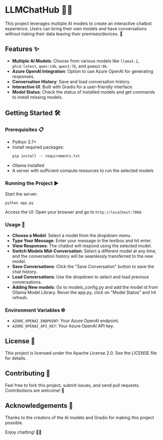 # LLMChatHub 🤖💬

This project leverages multiple AI models to create an interactive chatbot experience. Users can bring their own models and have conversations without risking their data leaving their premises/devices. 🚀

## Features ✨
- **Multiple AI Models**: Choose from various models like `llama3.2`, `phi4:latest`, `qwen:14b`, `qwen2:7b`, and `gemma2:9b`.
- **Azure OpenAI Integration**: Option to use Azure OpenAI for generating responses.
- **Conversation History**: Save and load conversation history.
- **Interactive UI**: Built with Gradio for a user-friendly interface.
- **Model Status**: Check the status of installed models and get commands to install missing models.

## Getting Started 🛠️

### Prerequisites 📋
- Python 3.7+
- Install required packages:
    ```sh
    pip install -r requirements.txt
    ```
- Ollama installed
- A server with sufficient compute resources to run the selected models

### Running the Project ▶️
Start the server:
```sh
python app.py
```
Access the UI: Open your browser and go to `http://localhost:7860`.

### Usage 📝
- **Choose a Model**: Select a model from the dropdown menu.
- **Type Your Message**: Enter your message in the textbox and hit enter.
- **View Responses**: The chatbot will respond using the selected model.
- **Switch Models Mid-Conversation**: Select a different model at any time, and the conversation history will be seamlessly transferred to the new model.
- **Save Conversations**: Click the "Save Conversation" button to save the chat history.
- **Load Conversations**: Use the dropdown to select and load previous conversations.
- **Adding New models**: Go to models_config.py and add the model id from Ollama Model Library. Rerun the app.py, click on "Model Status" and hit refresh. 

### Environment Variables 🌐
- `AZURE_OPENAI_ENDPOINT`: Your Azure OpenAI endpoint.
- `AZURE_OPENAI_API_KEY`: Your Azure OpenAI API key.


## License 📄
This project is licensed under the Apache License 2.0. See the LICENSE file for details.

## Contributing 🤝
Feel free to fork this project, submit issues, and send pull requests. Contributions are welcome! 🎉

## Acknowledgements 🙏
Thanks to the creators of the AI models and Gradio for making this project possible.

Enjoy chatting! 💬✨